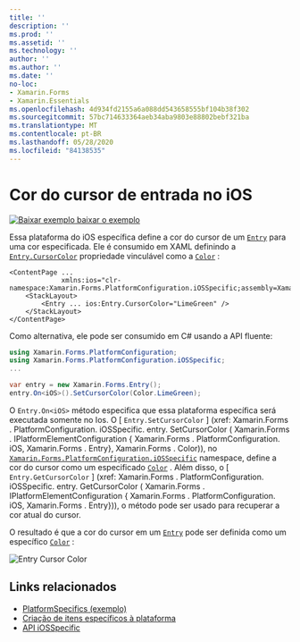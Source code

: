 ```yaml
---
title: ''
description: ''
ms.prod: ''
ms.assetid: ''
ms.technology: ''
author: ''
ms.author: ''
ms.date: ''
no-loc:
- Xamarin.Forms
- Xamarin.Essentials
ms.openlocfilehash: 4d934fd2155a6a088dd543658555bf104b38f302
ms.sourcegitcommit: 57bc714633364aeb34aba9803e88802bebf321ba
ms.translationtype: MT
ms.contentlocale: pt-BR
ms.lasthandoff: 05/28/2020
ms.locfileid: "84138535"
---
```

# <a name="entry-cursor-color-on-ios"></a>Cor do cursor de entrada no iOS

[![Baixar exemplo ](~/media/shared/download.png) baixar o exemplo](https://docs.microsoft.com/samples/xamarin/xamarin-forms-samples/userinterface-platformspecifics)

Essa plataforma do iOS específica define a cor do cursor de um [`Entry`](xref:Xamarin.Forms.Entry) para uma cor especificada. Ele é consumido em XAML definindo a [`Entry.CursorColor`](xref:Xamarin.Forms.PlatformConfiguration.iOSSpecific.Entry.CursorColorProperty) propriedade vinculável como a [`Color`](xref:Xamarin.Forms.Color) :

```xaml
<ContentPage ...
             xmlns:ios="clr-namespace:Xamarin.Forms.PlatformConfiguration.iOSSpecific;assembly=Xamarin.Forms.Core">
    <StackLayout>
        <Entry ... ios:Entry.CursorColor="LimeGreen" />
    </StackLayout>
</ContentPage>
```

Como alternativa, ele pode ser consumido em C# usando a API fluente:

```csharp
using Xamarin.Forms.PlatformConfiguration;
using Xamarin.Forms.PlatformConfiguration.iOSSpecific;
...

var entry = new Xamarin.Forms.Entry();
entry.On<iOS>().SetCursorColor(Color.LimeGreen);
```

O `Entry.On<iOS>` método especifica que essa plataforma específica será executada somente no Ios. O [ `Entry.SetCursorColor` ] (xref: Xamarin.Forms . PlatformConfiguration. iOSSpecific. entry. SetCursorColor ( Xamarin.Forms . IPlatformElementConfiguration { Xamarin.Forms . PlatformConfiguration. iOS, Xamarin.Forms . Entry}, Xamarin.Forms . Color)), no [`Xamarin.Forms.PlatformConfiguration.iOSSpecific`](xref:Xamarin.Forms.PlatformConfiguration.iOSSpecific) namespace, define a cor do cursor como um especificado [`Color`](xref:Xamarin.Forms.Color) . Além disso, o [ `Entry.GetCursorColor` ] (xref: Xamarin.Forms . PlatformConfiguration. iOSSpecific. entry. GetCursorColor ( Xamarin.Forms . IPlatformElementConfiguration { Xamarin.Forms . PlatformConfiguration. iOS, Xamarin.Forms . Entry})), o método pode ser usado para recuperar a cor atual do cursor.

O resultado é que a cor do cursor em um [`Entry`](xref:Xamarin.Forms.Entry) pode ser definida como um específico [`Color`](xref:Xamarin.Forms.Color) :

![](entry-cursor-color-images/entry-cursorcolor.png "Entry Cursor Color")

## <a name="related-links"></a>Links relacionados

- [PlatformSpecifics (exemplo)](https://docs.microsoft.com/samples/xamarin/xamarin-forms-samples/userinterface-platformspecifics)
- [Criação de itens específicos à plataforma](~/xamarin-forms/platform/platform-specifics/index.md#creating-platform-specifics)
- [API iOSSpecific](xref:Xamarin.Forms.PlatformConfiguration.iOSSpecific)
